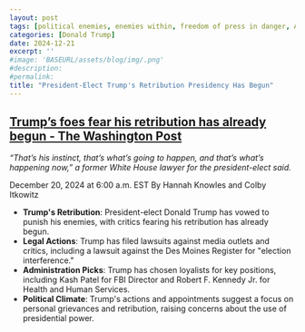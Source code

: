 ```yaml
---
layout: post
tags: [political enemies, enemies within, freedom of press in danger, America foundation at risk, democracy at risk, autocracy, politics]
categories: [Donald Trump]
date: 2024-12-21
excerpt: ''
#image: 'BASEURL/assets/blog/img/.png'
#description:
#permalink:
title: "President-Elect Trump's Retribution Presidency Has Begun"
---
```



## [Trump’s foes fear his retribution has already begun - The Washington Post](https://www.washingtonpost.com/politics/2024/12/20/trump-retribution-cheney-lawsuits/)

*“That’s his instinct, that’s what’s going to happen, and that’s what’s happening now,” a former White House lawyer for the president-elect said.*

December 20, 2024 at 6:00 a.m. EST
By Hannah Knowles and Colby Itkowitz

- **Trump's Retribution**: President-elect Donald Trump has vowed to punish his enemies, with critics fearing his retribution has already begun.
- **Legal Actions**: Trump has filed lawsuits against media outlets and critics, including a lawsuit against the Des Moines Register for "election interference."
- **Administration Picks**: Trump has chosen loyalists for key positions, including Kash Patel for FBI Director and Robert F. Kennedy Jr. for Health and Human Services.
- **Political Climate**: Trump's actions and appointments suggest a focus on personal grievances and retribution, raising concerns about the use of presidential power.

